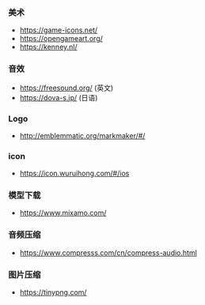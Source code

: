 ### 美术
- https://game-icons.net/ 
- https://opengameart.org/ 
- https://kenney.nl/ 

### 音效
- https://freesound.org/  (英文)
- https://dova-s.jp/  (日语)

### Logo
- http://emblemmatic.org/markmaker/#/ 

### icon
- https://icon.wuruihong.com/#/ios 

### 模型下载
- https://www.mixamo.com/ 

### 音频压缩
- https://www.compresss.com/cn/compress-audio.html 

### 图片压缩
- https://tinypng.com/ 
